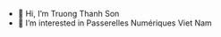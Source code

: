- 👋 Hi, I’m Truong Thanh Son
- 👀 I’m interested in Passerelles Numériques Viet Nam
<!---
SonTruong-cloud/SonTruong-cloud is a ✨ special ✨ repository because its `README.md` (this file) appears on your GitHub profile.
You can click the Preview link to take a look at your changes.
--->
